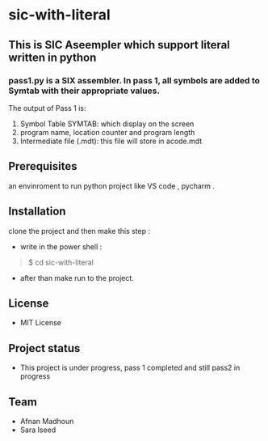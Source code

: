 # sic-with-literal
## This is SIC Aseempler which support literal written in python 

### pass1.py is a SIX  assembler. In pass 1, all symbols are added to Symtab with their appropriate values. 

 The output of Pass 1 is:
1. Symbol Table SYMTAB: which display on the screen 
2. program name, location counter and program length
3. Intermediate file (.mdt): this file will store in acode.mdt
 ## Prerequisites
   an envinroment to run python project like VS code , pycharm .
 ## Installation
  clone the project and then make this step :
  - write in the power shell :
 > $ cd sic-with-literal
  - after than make run to the project.

 ## License 
   - MIT License 
 ## Project status
  - This project is under progress, pass 1 completed and still pass2 in progress

   ## Team
 - Afnan Madhoun 
 - Sara Iseed 